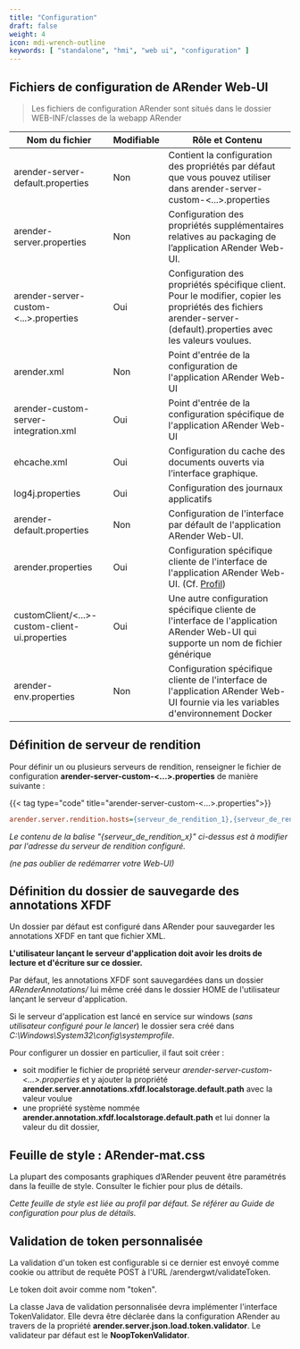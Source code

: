```yaml
---
title: "Configuration"
draft: false
weight: 4
icon: mdi-wrench-outline
keywords: [ "standalone", "hmi", "web ui", "configuration" ]
---
```


## Fichiers de configuration de ARender Web-UI

> Les fichiers de configuration ARender sont situés dans le dossier WEB-INF/classes de la webapp ARender

| Nom du fichier                                  | Modifiable | Rôle et Contenu                                                                                                                                                    |
| ----------------------------------------------- | ---------- | ------------------------------------------------------------------------------------------------------------------------------------------------------------------ |
| arender-server-default.properties               | Non        | Contient la configuration des propriétés par défaut que vous pouvez utiliser dans arender-server-custom-<...\>.properties                                          |
| arender-server.properties                       | Non        | Configuration des propriétés supplémentaires relatives au packaging de l’application ARender Web-UI.                                                               |
| arender-server-custom-<...\>.properties         | Oui        | Configuration des propriétés spécifique client. Pour le modifier, copier les propriétés des fichiers arender-server-(default).properties avec les valeurs voulues. |
| arender.xml                                     | Non        | Point d'entrée de la configuration de l'application ARender Web-UI                                                                                                 |
| arender-custom-server-integration.xml           | Oui        | Point d'entrée de la configuration spécifique de l'application ARender Web-UI                                                                                      |
| ehcache.xml                                     | Oui        | Configuration du cache des documents ouverts via l’interface graphique.                                                                                            |
| log4j.properties                                | Oui        | Configuration des journaux applicatifs                                                                                                                             |
| arender-default.properties                      | Non        | Configuration de l'interface par défault de l'application ARender Web-UI.                                                                                          |
| arender.properties                              | Oui        | Configuration spécifique cliente de l'interface de l'application ARender Web-UI. (Cf. [Profil](broken-link.md))              |
| customClient/<...\>-custom-client-ui.properties | Oui        | Une autre configuration spécifique cliente de l'interface de l'application ARender Web-UI qui supporte un nom de fichier générique                                 |
| arender-env.properties                          | Non        | Configuration spécifique cliente de l'interface de l'application ARender Web-UI fournie via les variables d'environnement Docker                                   |

## Définition de serveur de rendition

Pour définir un ou plusieurs serveurs de rendition, renseigner le fichier de configuration
**arender-server-custom-<...\>.properties** de manière suivante :

{{< tag type="code" title="arender-server-custom-<...\>.properties">}}

```cfg
arender.server.rendition.hosts={serveur_de_rendition_1},{serveur_de_rendition_2},{serveur_de_rendition_n}
```


*Le contenu de la balise "{serveur_de_rendition_x}"
ci-dessus est à modifier par l'adresse du serveur de rendition
configuré.*

_(ne pas oublier de redémarrer votre Web-UI)_

## Définition du dossier de sauvegarde des annotations XFDF

Un dossier par défaut est configuré dans ARender pour sauvegarder les
annotations XFDF en tant que fichier XML.

**L'utilisateur lançant le serveur d'application doit avoir les droits
de lecture et d'écriture sur ce dossier.**

Par défaut, les annotations XFDF sont sauvegardées dans un dossier
*ARenderAnnotations/* lui même créé dans le dossier HOME de
l'utilisateur lançant le serveur d'application.

Si le serveur d'application est lancé en service sur
windows (*sans utilisateur configuré pour le lancer*) le dossier sera
créé dans _C:\Windows\System32\config\systemprofile_.

Pour configurer un dossier en particulier, il faut soit créer :

- soit modifier le fichier de propriété serveur
  *arender-server-custom-<...\>.properties* et y ajouter la propriété
  **arender.server.annotations.xfdf.localstorage.default.path** avec
  la valeur voulue
- une propriété système nommée
  **arender.annotation.xfdf.localstorage.default.path** et lui donner
  la valeur du dit dossier,

## Feuille de style : ARender-mat.css

La plupart des composants graphiques d’ARender peuvent être paramétrés
dans la feuille de style. Consulter le fichier pour plus de détails.

*Cette feuille de style est liée au profil par défaut.
Se référer au Guide de configuration pour plus de détails.*

## Validation de token personnalisée 

La validation d'un token est configurable si ce dernier est envoyé comme cookie ou attribut de requête POST à l'URL /arendergwt/validateToken.

Le token doit avoir comme nom "token".

La classe Java de validation personnalisée devra implémenter l'interface TokenValidator. Elle devra être déclarée dans la configuration ARender au travers de la propriété **arender.server.json.load.token.validator**.
Le validateur par défaut est le **NoopTokenValidator**.
